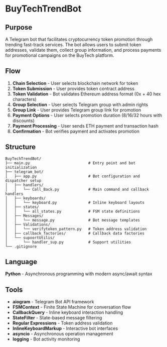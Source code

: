 # BuyTechTrendBot

## Purpose
A Telegram bot that facilitates cryptocurrency token promotion through trending fast-track services. The bot allows users to submit token addresses, validate them, collect group information, and process payments for promotional campaigns on the BuyTech platform.

## Flow
1. **Chain Selection** - User selects blockchain network for token
2. **Token Submission** - User provides token contract address
3. **Token Validation** - Bot validates Ethereum address format (0x + 40 hex characters)
4. **Group Selection** - User selects Telegram group with admin rights
5. **Group Link** - User provides Telegram group link for promotion
6. **Payment Options** - User selects promotion duration (8/16/32 hours with discounts)
7. **Payment Processing** - User sends ETH payment and transaction hash
8. **Confirmation** - Bot verifies payment and activates promotion

## Structure
```
BuyTechTrendBot/
├── main.py                          # Entry point and bot initialization
├── telegram_bot/
│   ├── app.py                       # Bot configuration and dispatcher setup
│   ├── handlers/
│   │   └── Call_Back.py             # Main command and callback handlers
│   ├── keyboards/
│   │   └── keyboard.py              # Inline keyboard layouts
│   ├── states/
│   │   └── all_states.py            # FSM state definitions
│   ├── Messages/
│   │   └── message.py               # Bot message templates
│   ├── Validations/
│   │   └── verifytoken_pattern.py   # Token address validation
│   ├── callback_factories/          # Callback data factories
│   └── supoortUtilis/
│       └── handler_sup.py           # Support utilities
└── .gitignore
```

## Language
**Python** - Asynchronous programming with modern async/await syntax

## Tools
- **aiogram** - Telegram Bot API framework
- **FSMContext** - Finite State Machine for conversation flow
- **CallbackQuery** - Inline keyboard interaction handling
- **StateFilter** - State-based message filtering
- **Regular Expressions** - Token address validation
- **InlineKeyboardMarkup** - Interactive bot interfaces
- **asyncio** - Asynchronous operation management
- **logging** - Bot activity monitoring
